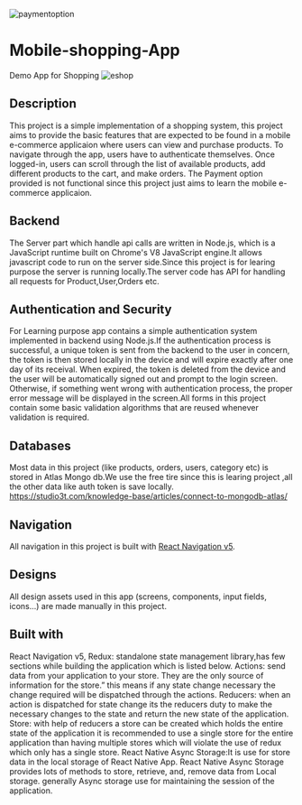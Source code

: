 ![paymentoption](https://user-images.githubusercontent.com/54033086/128783156-3eee0dc5-a5de-4cd9-9584-a8008499099f.gif)
# Mobile-shopping-App
Demo App for Shopping 
![eshop](https://user-images.githubusercontent.com/54033086/128782927-f7268398-d812-4469-8fe1-0f692722168e.gif)

## Description
This project is a simple implementation of a shopping system, this project aims to provide the basic features that are expected to be found in a mobile e-commerce applicaion where users can view and purchase products. To navigate through the app, users have to authenticate themselves. Once logged-in, users can scroll through the list of available products, add different products to the cart, and make orders.
The Payment option provided is not functional since this project just aims to learn the mobile e-commerce applicaion.

## Backend
The Server part which handle api calls are written in Node.js, which is a JavaScript runtime built on Chrome's V8 JavaScript engine.It allows javascript code to run on the server side.Since this project is for learing purpose the server is running locally.The server code has API for
handling all requests for Product,User,Orders etc.


## Authentication and Security

For Learning purpose app contains a simple authentication system implemented in backend using Node.js.If the authentication process is successful, a unique token is sent from the backend to the user in concern, the token is then stored locally in the device and will expire exactly after one day of its receival. When expired, the token is deleted from the device and the user will be automatically signed out and prompt to the login screen. Otherwise, if something went wrong with authentication process, the proper error message will be displayed in the screen.All forms in this project contain some basic validation algorithms that are reused whenever validation is required.

## Databases
Most data in this project (like products, orders, users, category etc) is stored in Atlas Mongo db.We use the free tire since this is learing project ,all the other data like auth token is save locally.
https://studio3t.com/knowledge-base/articles/connect-to-mongodb-atlas/

## Navigation
All navigation in this project is built with [React Navigation v5](https://reactnavigation.org/docs/getting-started/).

## Designs
All design assets used in this app (screens, components, input fields, icons...) are made manually in this project.

## Built with
React Navigation v5,
Redux: standalone state management library,has few sections while building the application which is listed below.
Actions: send data from your application to your store. They are the only source of information for the store.” this means if any state change necessary the change required will be dispatched through the actions.
Reducers: when an action is dispatched for state change its the reducers duty to make the necessary changes to the state and return the new state of the application.
Store: with help of reducers a store can be created which holds the entire state of the application it is recommended to use a single store for the entire application than having multiple stores which will violate the use of redux which only has a single store.
React Native Async Storage:It is use for store data in the local storage of React Native App. React Native Async Storage provides lots of methods to store, retrieve, and, remove data from Local storage. generally Async storage use for maintaining the session of the application.
